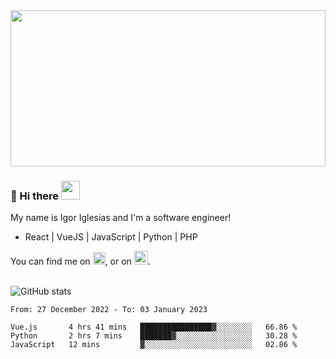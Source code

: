<img src="https://c.tenor.com/KjVxfRrrncUAAAAd/matrix.gif" width="100%" height="250px">

### 🔭 Hi there <img src="https://raw.githubusercontent.com/MartinHeinz/MartinHeinz/master/wave.gif" width="30px">


My name is Igor Iglesias and I'm a software engineer!
<br>

<ul>
  <li> React | VueJS | JavaScript | Python | PHP </li>
</ul>
You can find me on <a href="https://twitter.com/IgorIglesias5"><img src="https://i.imgur.com/JLLlB5S.png" width="20px"></a>, or on <a href="https://www.linkedin.com/in/igor-iglesias-62478428/"><img src="https://i.imgur.com/PXyIkWx.png" width="22px"></a>.

<br>
<br>

![GitHub stats](https://github-readme-stats.vercel.app/api?username=igoiglesias&show_icons=true&count_private=true&theme=chartreuse-dark&hide_title=true)

<!--START_SECTION:waka-->

```text
From: 27 December 2022 - To: 03 January 2023

Vue.js       4 hrs 41 mins   ████████████████▓░░░░░░░░   66.86 %
Python       2 hrs 7 mins    ███████▓░░░░░░░░░░░░░░░░░   30.28 %
JavaScript   12 mins         ▓░░░░░░░░░░░░░░░░░░░░░░░░   02.86 %
```

<!--END_SECTION:waka-->
